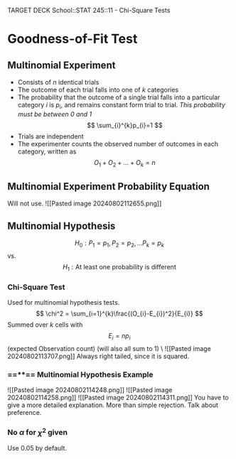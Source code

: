 TARGET DECK
School::STAT 245::11 - Chi-Square Tests

# Goodness-of-Fit Test

## Multinomial Experiment <!--fc-->
- Consists of $n$ identical trials
- The outcome of each trial falls into one of $k$ categories
- The probability that the outcome of a single trial falls into a particular category $i$ is $p_{i}$, and remains constant form trial to trial.
	*This probability must be between 0 and 1*
	$$
\sum_{i}^{k}p_{i}=1
$$
- Trials are independent
- The experimenter counts the observed number of outcomes in each category, written as
$$
O_{1} + O_{2} + \dots + O_{k} = n
$$
<!--ID: 1722639780159-->



## Multinomial Experiment Probability Equation <!--fc-->
Will not use.
![[Pasted image 20240802112655.png]]
<!--ID: 1722639780174-->



## Multinomial Hypothesis <!--fc-->
$$H_{0} : P_{1} = p_{1}, P_{2} = p_{2}, \dots P_{k} = p_{k}
$$
vs.
$$
H_{1} : \text{At least one probability is different}
$$
<!--ID: 1722639780184-->



### Chi-Square Test <!--fc-->
Used for multinomial hypothesis tests.
$$
\chi^2 = \sum_{i=1}^{k}\frac{(O_{i}-E_{i})^2}{E_{i}}
$$
Summed over $k$ cells with
$$
E_{i} = np_{i}
$$
	(expected Observation count) (will also all sum to 1)
\\
![[Pasted image 20240802113707.png]]
Always right tailed, since it is squared.
<!--ID: 1722639780194-->




### ==\*\*== Multinomial Hypothesis Example <!--fc-->
![[Pasted image 20240802114248.png]]
![[Pasted image 20240802114258.png]]
![[Pasted image 20240802114311.png]]
You have to give a more detailed explanation. More than simple rejection. Talk about preference.
<!--ID: 1722639780222-->


### No $\alpha$ for $\chi^2$ given <!--fc-->
Use 0.05 by default.
<!--ID: 1722639780237-->



